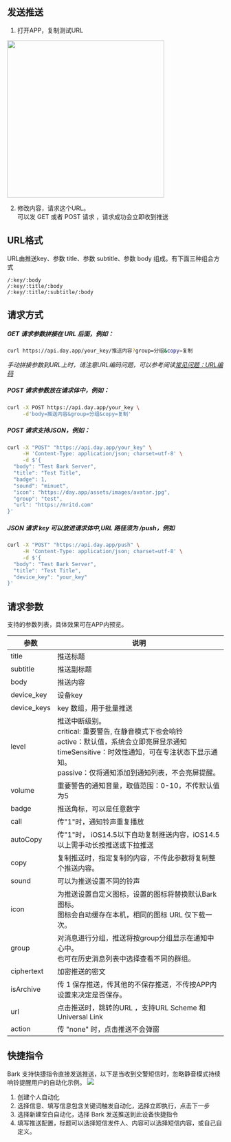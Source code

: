 ## 发送推送
1. 打开APP，复制测试URL 

<img src="../_media/example.jpg" width=365 />

2. 修改内容，请求这个URL。<br>
可以发 GET 或者 POST 请求 ，请求成功会立即收到推送 

## URL格式
URL由推送key、参数 title、参数 subtitle、参数 body 组成。有下面三种组合方式

```
/:key/:body 
/:key/:title/:body 
/:key/:title/:subtitle/:body 
```

## 请求方式
##### GET 请求参数拼接在 URL 后面，例如：
```sh
curl https://api.day.app/your_key/推送内容?group=分组&copy=复制
```
*手动拼接参数到URL上时，请注意URL编码问题，可以参考阅读[常见问题：URL编码](/faq?id=%e6%8e%a8%e9%80%81%e7%89%b9%e6%ae%8a%e5%ad%97%e7%ac%a6%e5%af%bc%e8%87%b4%e6%8e%a8%e9%80%81%e5%a4%b1%e8%b4%a5%ef%bc%8c%e6%af%94%e5%a6%82-%e6%8e%a8%e9%80%81%e5%86%85%e5%ae%b9%e5%8c%85%e5%90%ab%e9%93%be%e6%8e%a5%ef%bc%8c%e6%88%96%e6%8e%a8%e9%80%81%e5%bc%82%e5%b8%b8-%e6%af%94%e5%a6%82-%e5%8f%98%e6%88%90%e7%a9%ba%e6%a0%bc)*

##### POST 请求参数放在请求体中，例如：
```sh
curl -X POST https://api.day.app/your_key \
     -d'body=推送内容&group=分组&copy=复制'
```
##### POST 请求支持JSON，例如：
```sh
curl -X "POST" "https://api.day.app/your_key" \
     -H 'Content-Type: application/json; charset=utf-8' \
     -d $'{
  "body": "Test Bark Server",
  "title": "Test Title",
  "badge": 1,
  "sound": "minuet",
  "icon": "https://day.app/assets/images/avatar.jpg",
  "group": "test",
  "url": "https://mritd.com"
}'
```

##### JSON 请求 key 可以放进请求体中,URL 路径须为 /push，例如
```sh
curl -X "POST" "https://api.day.app/push" \
     -H 'Content-Type: application/json; charset=utf-8' \
     -d $'{
  "body": "Test Bark Server",
  "title": "Test Title",
  "device_key": "your_key"
}'
```

## 请求参数
支持的参数列表，具体效果可在APP内预览。

| 参数 | 说明 |
| ----- | ----------- |
| title | 推送标题 |
| subtitle | 推送副标题 |
| body | 推送内容 |
| device_key | 设备key |
| device_keys | key 数组，用于批量推送 |
| level | 推送中断级别。<br>critical: 重要警告, 在静音模式下也会响铃 <br>active：默认值，系统会立即亮屏显示通知<br>timeSensitive：时效性通知，可在专注状态下显示通知。<br>passive：仅将通知添加到通知列表，不会亮屏提醒。 |
| volume | 重要警告的通知音量，取值范围：0-10，不传默认值为5 |
| badge | 推送角标，可以是任意数字 |
| call | 传"1"时，通知铃声重复播放 |
| autoCopy | 传"1"时， iOS14.5以下自动复制推送内容，iOS14.5以上需手动长按推送或下拉推送 |
| copy | 复制推送时，指定复制的内容，不传此参数将复制整个推送内容。 |
| sound | 可以为推送设置不同的铃声 |
| icon | 为推送设置自定义图标，设置的图标将替换默认Bark图标。<br>图标会自动缓存在本机，相同的图标 URL 仅下载一次。 |
| group | 对消息进行分组，推送将按group分组显示在通知中心中。<br>也可在历史消息列表中选择查看不同的群组。 |
| ciphertext | 加密推送的密文 |
| isArchive | 传 1 保存推送，传其他的不保存推送，不传按APP内设置来决定是否保存。 |
| url | 点击推送时，跳转的URL ，支持URL Scheme 和 Universal Link |
| action | 传 "none" 时，点击推送不会弹窗 |

## 快捷指令
Bark 支持快捷指令直接发送推送，以下是当收到交警短信时，忽略静音模式持续响铃提醒用户的自动化示例。
<img src="../_media/shortcuts_cn.png" />
1. 创建个人自动化
2. 选择信息、填写信息包含关键词触发自动化，选择立即执行，点击下一步
3. 选择新建空白自动化，选择 Bark 发送推送到此设备快捷指令
4. 填写推送配置，标题可以选择短信发件人、内容可以选择短信内容，或自己自定义。